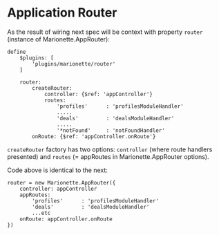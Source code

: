 # Application Router

As the result of wiring next spec will be context with property `router` (instance of Marionette.AppRouter):

```
define
    $plugins: [
        'plugins/marionette/router'
    ]

    router:
        createRouter:
            controller: {$ref: 'appController'}
            routes:
                'profiles'      : 'profilesModuleHandler'
                .....
                'deals'         : 'dealsModuleHandler'
                .....
                '*notFound'     : 'notFoundHandler'
        onRoute: {$ref: 'appController.onRoute'}
```

`createRouter` factory has two options: `controller` (where route handlers presented) and `routes` (= appRoutes in Marionette.AppRouter options).

Code above is identical to the next:

```
router = new Marionette.AppRouter({
    controller: appController
    appRoutes:
        'profiles'      : 'profilesModuleHandler'
        'deals'         : 'dealsModuleHandler'
        ...etc
    onRoute: appController.onRoute
})
```